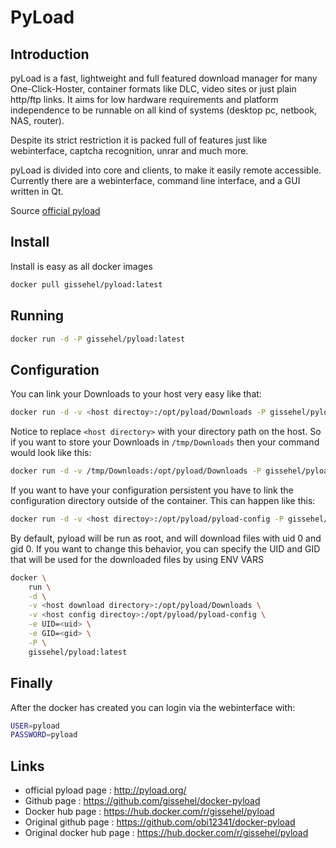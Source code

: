 PyLoad
=========

Introduction
----
pyLoad is a fast, lightweight and full featured download manager for many One-Click-Hoster, container formats like DLC, video sites or just plain http/ftp links. It aims for low hardware requirements and platform independence to be runnable on all kind of systems (desktop pc, netbook, NAS, router).

Despite its strict restriction it is packed full of features just like webinterface, captcha recognition, unrar and much more.

pyLoad is divided into core and clients, to make it easily remote accessible. Currently there are a webinterface, command line interface, and a GUI written in Qt.

Source [official pyload]

Install
----
Install is easy as all docker images

```sh
docker pull gissehel/pyload:latest
```

Running
----

```sh
docker run -d -P gissehel/pyload:latest
```

Configuration
----
You can link your Downloads to your host very easy like that:

```sh
docker run -d -v <host directoy>:/opt/pyload/Downloads -P gissehel/pyload:latest
```
Notice to replace ```<host directory>``` with your directory path on the host. So if you want to store your Downloads in ```/tmp/Downloads``` then your command would look like this:

```sh
docker run -d -v /tmp/Downloads:/opt/pyload/Downloads -P gissehel/pyload:latest
```
If you want to have your configuration persistent you have to link the configuration directory outside of the container. This can happen like this:

```sh
docker run -d -v <host directoy>:/opt/pyload/pyload-config -P gissehel/pyload:latest
```

By default, pyload will be run as root, and will download files with uid 0 and gid 0. If you want to change this behavior, you can specify the UID and GID that will be used for the downloaded files by using ENV VARS

```sh
docker \
    run \
    -d \
    -v <host download directory>:/opt/pyload/Downloads \
    -v <host config directoy>:/opt/pyload/pyload-config \
    -e UID=<uid> \
    -e GID=<gid> \
    -P \
    gissehel/pyload:latest
```

Finally
----
After the docker has created you can login via the webinterface with:

```sh
USER=pyload
PASSWORD=pyload
```

Links
-----

* official pyload page : http://pyload.org/
* Github page : https://github.com/gissehel/docker-pyload
* Docker hub page : https://hub.docker.com/r/gissehel/pyload
* Original github page : https://github.com/obi12341/docker-pyload
* Original docker hub page : https://hub.docker.com/r/gissehel/pyload

[official pyload]:http://pyload.org/


